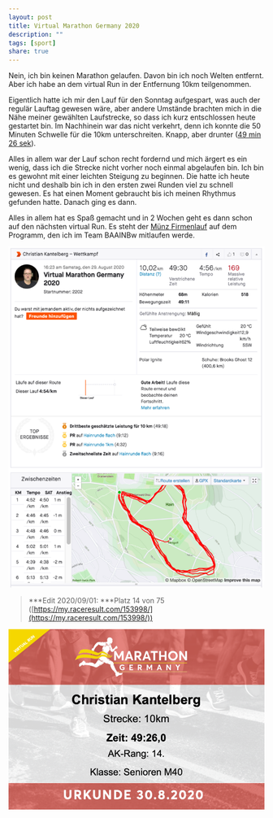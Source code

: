 ```yaml
---
layout: post
title: Virtual Marathon Germany 2020
description: ""
tags: [sport]
share: true
---
```

Nein, ich bin keinen Marathon gelaufen. Davon bin ich noch Welten entfernt. Aber ich habe an dem virtual Run in der Entfernung 10km teilgenommen.

Eigentlich hatte ich mir den Lauf für den Sonntag aufgespart, was auch der regulär Lauftag gewesen wäre, aber andere Umstände brachten mich in die Nähe meiner gewählten Laufstrecke, so dass ich kurz entschlossen heute gestartet bin. Im Nachhinein war das nicht verkehrt, denn ich konnte die 50 Minuten Schwelle für die 10km unterschreiten. Knapp, aber drunter ([49 min 26 sek](https://www.strava.com/activities/3982394869)).

Alles in allem war der Lauf schon recht fordernd und mich ärgert es ein wenig, dass ich die Strecke nicht vorher noch einmal abgelaufen bin. Ich bin es gewohnt mit einer leichten Steigung zu beginnen. Die hatte ich heute nicht und deshalb bin ich in den ersten zwei Runden viel zu schnell gewesen. Es hat einen Moment gebraucht bis ich meinen Rhythmus gefunden hatte. Danach ging es dann.

Alles in allem hat es Spaß gemacht und in 2 Wochen geht es dann schon auf den nächsten virtual Run. Es steht der [Münz Firmenlauf](https://muenz-sport.de/aktiv-event/muenz-firmenlauf-wir-laufen-auch-2020/) auf dem Programm, den ich im Team BAAINBw mitlaufen werde.

![](/images/2020/Bildschirmfoto-2020-08-29-um-19.05.56-769x1024.png)

> ***Edit 2020/09/01: ***Platz 14 von 75 ([https://my.raceresult.com/153998/](https://my.raceresult.com/153998/))

![](/images/2020/Bildschirmfoto-2020-09-01-um-10.57.26.png)
 